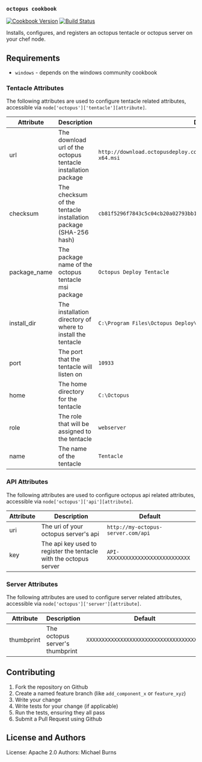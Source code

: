 ### `octopus cookbook`

[![Cookbook Version](https://img.shields.io/cookbook/v/octopus.svg)](https://supermarket.chef.io/cookbooks/octopus)
[![Build Status](https://travis-ci.org/burnzy/octopus-cookbook.svg)](https://travis-ci.org/burnzy/octopus-cookbook)

Installs, configures, and registers an octopus tentacle or octopus server on your chef node.

Requirements
------------
- `windows` - depends on the windows community cookbook

### Tentacle Attributes
The following attributes are used to configure tentacle related attributes, accessible via `node['octopus']['tentacle'][attribute]`.

Attribute                    | Description                                                                         | Default
-----------------------------|-------------------------------------------------------------------------------------|---------------------
url                          |The download url of the octopus tentacle installation package                        |`http://download.octopusdeploy.com/octopus/Octopus.Tentacle.2.6.0.778-x64.msi`
checksum                     |The checksum of the tentacle installation package (SHA-256 hash)                     |`cb81f5296f7843c5c04cb20a02793bb14dad50f6453a0f264ebe859e268d8289`
package_name                 |The package name of the octopus tentacle msi package                                 |`Octopus Deploy Tentacle`
install_dir                  |The installation directory of where to install the tentacle                          |`C:\Program Files\Octopus Deploy\Tentacle`
port                         |The port that the tentacle will listen on                                            |`10933`
home                         |The home directory for the tentacle                                                   |`C:\Octopus`
role                         |The role that will be assigned to the tentacle                                       |`webserver`
name                         |The name of the tentacle                                                             |`Tentacle`

### API Attributes
The following attributes are used to configure octopus api related attributes, accessible via `node['octopus']['api'][attribute]`.

Attribute                    | Description                                                                         | Default
-----------------------------|-------------------------------------------------------------------------------------|---------------------
uri                          |The uri of your octopus server's api                                                 |`http://my-octopus-server.com/api`
key                          |The api key used to register the tentacle with the octopus server                    |`API-XXXXXXXXXXXXXXXXXXXXXXXXXXX`

### Server Attributes
The following attributes are used to configure server related attributes, accessible via `node['octopus']['server'][attribute]`.

Attribute                    | Description                                                                         | Default
-----------------------------|-------------------------------------------------------------------------------------|---------------------
thumbprint                   |The octopus server's thumbprint                                                      |`XXXXXXXXXXXXXXXXXXXXXXXXXXXXXXXXXXXXXX`


Contributing
------------

1. Fork the repository on Github
2. Create a named feature branch (like `add_component_x` or `feature_xyz`)
3. Write your change
4. Write tests for your change (if applicable)
5. Run the tests, ensuring they all pass
6. Submit a Pull Request using Github

License and Authors
-------------------
License: Apache 2.0
Authors: Michael Burns
